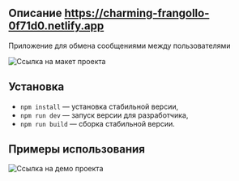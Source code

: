 
## Описание https://charming-frangollo-0f71d0.netlify.app

Приложение для обмена сообщениями между пользователями

![Ссылка на макет проекта](https://www.figma.com/file/C9buBgB3jEvyZpWqJ0R5VE/Untitled?node-id=0%3A1&t=yQSwbA6lSereFjVh-1)

## Установка

- `npm install` — установка стабильной версии,
- `npm run dev` — запуск версии для разработчика,
- `npm run build` — сборка стабильной версии.

## **Примеры использования**



![Ссылка на демо проекта](https://charming-frangollo-0f71d0.netlify.app)


